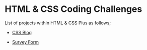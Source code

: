 # HTML & CSS Coding Challenges

List of projects within HTML & CSS Plus as follows;

- [CSS Blog](./CC-01-CSS-Blog/README.md)

- [Survey Form](./CC-02-Survey-Form/Readme.md)
